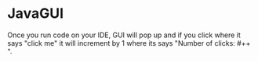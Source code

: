 # JavaGUI

Once you run code on your IDE, GUI will pop up and if you click where it says "click me" it will increment by 1 where its says "Number of clicks: #++ ". 
